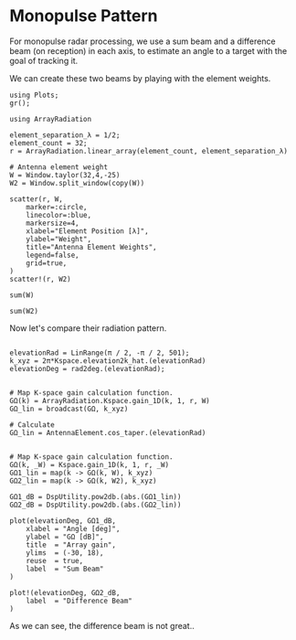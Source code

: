 # Monopulse Pattern

For monopulse radar processing, we use a sum beam and a difference beam (on reception) in each axis, to estimate an angle to a target with the goal of tracking it.

We can create these two beams by playing with the element weights.

``` @example WindowWeights
using Plots;
gr();

using ArrayRadiation

element_separation_λ = 1/2;
element_count = 32;
r = ArrayRadiation.linear_array(element_count, element_separation_λ)

# Antenna element weight
W = Window.taylor(32,4,-25)
W2 = Window.split_window(copy(W))

scatter(r, W, 
    marker=:circle, 
    linecolor=:blue, 
    markersize=4, 
    xlabel="Element Position [λ]", 
    ylabel="Weight", 
    title="Antenna Element Weights", 
    legend=false, 
    grid=true,
)
scatter!(r, W2)
```

``` @example WindowWeights
sum(W)
```

``` @example WindowWeights
sum(W2)
```

Now let's compare their radiation pattern.

``` @example WindowWeights

elevationRad = LinRange(π / 2, -π / 2, 501);
k_xyz = 2π*Kspace.elevation2k_hat.(elevationRad)
elevationDeg = rad2deg.(elevationRad);


# Map K-space gain calculation function.
GΩ(k) = ArrayRadiation.Kspace.gain_1D(k, 1, r, W)
GΩ_lin = broadcast(GΩ, k_xyz)

# Calculate
GΩ_lin = AntennaElement.cos_taper.(elevationRad)


# Map K-space gain calculation function.
GΩ(k, _W) = Kspace.gain_1D(k, 1, r, _W)
GΩ1_lin = map(k -> GΩ(k, W), k_xyz)
GΩ2_lin = map(k -> GΩ(k, W2), k_xyz)

GΩ1_dB = DspUtility.pow2db.(abs.(GΩ1_lin))
GΩ2_dB = DspUtility.pow2db.(abs.(GΩ2_lin))

plot(elevationDeg, GΩ1_dB,
    xlabel = "Angle [deg]",
    ylabel = "GΩ [dB]",
    title  = "Array gain",
    ylims  = (-30, 18),
    reuse  = true,
    label  = "Sum Beam"
)

plot!(elevationDeg, GΩ2_dB, 
    label  = "Difference Beam"
)

```

As we can see, the difference beam is not great..
